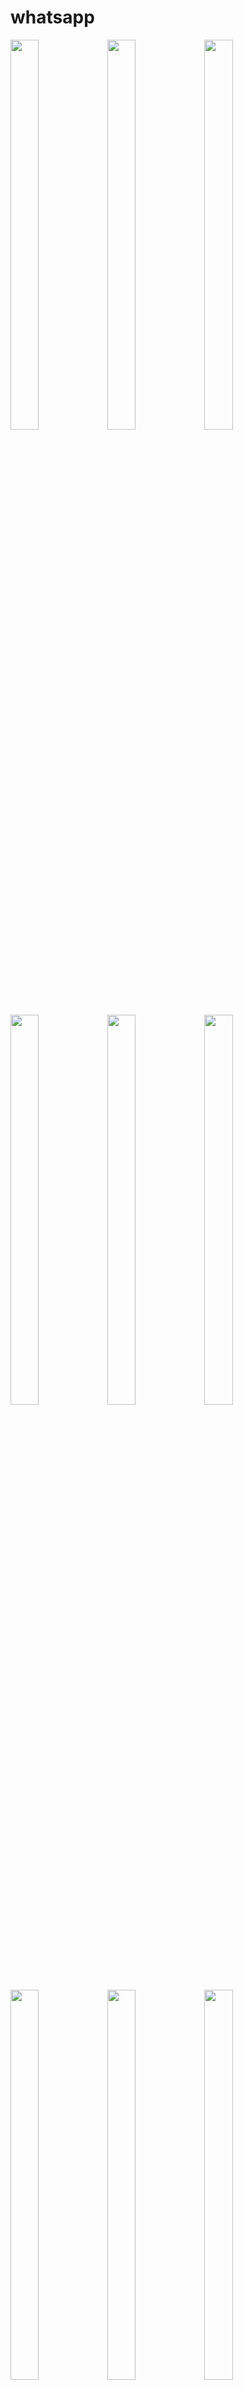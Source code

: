 # whatsapp

<p float="center>
          
<img src="https://user-images.githubusercontent.com/113609040/210040596-19a974e5-a1c9-4da7-a54e-a68404ed17e0.png" width=22% height=35%>

<img src="https://user-images.githubusercontent.com/113609040/220266217-3db27856-27a6-4790-95ec-30ded18f6f76.png" width=30% height=40%>

<img src="https://user-images.githubusercontent.com/113609040/220266220-4a96db19-2e0a-4f7b-b482-a643b56e0e03.png" width=30% height=40%>

<img src="https://user-images.githubusercontent.com/113609040/220266175-3677b95f-00d9-41c9-8c79-9cf86fc74d79.png" width=30% height=40%>

<img src="https://user-images.githubusercontent.com/113609040/220266181-115a8032-2ed1-49bd-b2db-6b60e0ab6380.png" width=30% height=40%>

<img src="https://user-images.githubusercontent.com/113609040/220266194-4cc73895-69a1-4422-865e-0063f97abcfc.png" width=30% height=40%>

<img src="https://user-images.githubusercontent.com/113609040/220266201-c94cdf43-aa52-4515-96a5-5f648048b5aa.png" width=30% height=40%>

<img src="https://user-images.githubusercontent.com/113609040/220266204-f985aa8a-c6d3-4f01-ac3f-33bcb677cb45.png" width=30% height=40%>

<img src="https://user-images.githubusercontent.com/113609040/220266208-b9aa7282-4be1-4781-a894-6ba7382657d4.png" width=30% height=40%>

<img src="https://user-images.githubusercontent.com/113609040/220266211-5f6d1a73-0447-435e-a76d-237841d5777e.png" width=30% height=40%>
                                                                                                                 
</p>

